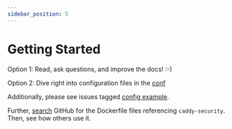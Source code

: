 ```yaml
---
sidebar_position: 5
---
```


# Getting Started

Option 1: Read, ask questions, and improve the docs! :-)

Option 2: Dive right into configuration files in
the [conf](https://github.com/greenpau/caddy-auth-docs/blob/main/assets/conf/)

Additionally, please see issues tagged [config example](https://github.com/greenpau/caddy-security/issues?q=label%3A%22config+example%22+).

Further, [search](https://github.com/search?l=Dockerfile&q=greenpau%2Fcaddy-security&type=Code)
GitHub for the Dockerfile files referencing `caddy-security`. Then, see how others use it.
